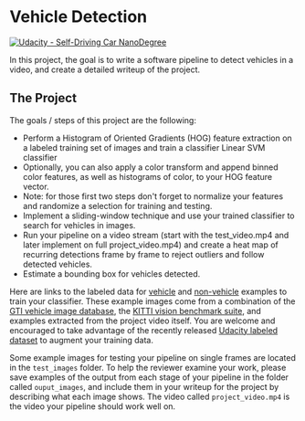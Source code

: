 # Vehicle Detection
[![Udacity - Self-Driving Car NanoDegree](https://s3.amazonaws.com/udacity-sdc/github/shield-carnd.svg)](http://www.udacity.com/drive)

In this project, the goal is to write a software pipeline to detect
vehicles in a video, and create a detailed writeup of the project.  

The Project
---

The goals / steps of this project are the following:

* Perform a Histogram of Oriented Gradients (HOG) feature extraction
on a labeled training set of images and train a classifier Linear
SVM classifier
* Optionally, you can also apply a color transform and append binned
color features, as well as histograms of color, to your HOG
feature vector. 
* Note: for those first two steps don't forget to normalize your
features and randomize a selection for training and testing.
* Implement a sliding-window technique and use your trained
classifier to search for vehicles in images.
* Run your pipeline on a video stream (start with the
test_video.mp4 and later implement on full
project_video.mp4) and create a heat map of recurring
detections frame by frame to reject outliers and follow
detected vehicles.
* Estimate a bounding box for vehicles detected.

Here are links to the labeled data for
[vehicle](https://s3.amazonaws.com/udacity-sdc/Vehicle_Tracking/vehicles.zip)
and
[non-vehicle](https://s3.amazonaws.com/udacity-sdc/Vehicle_Tracking/non-vehicles.zip)
examples to train your classifier.  These example images
come from a combination of the 
[GTI vehicle image database](http://www.gti.ssr.upm.es/data/Vehicle_database.html),
the 
[KITTI vision benchmark suite](http://www.cvlibs.net/datasets/kitti/), and examples
extracted from the project video itself.   You are welcome
and encouraged to take advantage of the recently released
[Udacity labeled dataset](https://github.com/udacity/self-driving-car/tree/master/annotations)
to augment your training data.  

Some example images for testing your pipeline on single
frames are located in the `test_images` folder.  To help the
reviewer examine your work, please save examples of the
output from each stage of your pipeline in the folder called
`ouput_images`, and include them in your writeup for the
project by describing what each image shows.    The video
called `project_video.mp4` is the video your pipeline should
work well on.  

